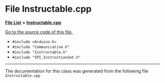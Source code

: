 
# File Instructable.cpp


[**File List**](files.md) **>** [**Instructable.cpp**](_instructable_8cpp.md)

[Go to the source code of this file.](_instructable_8cpp_source.md)



* `#include <Arduino.h>`
* `#include "Communicative.h"`
* `#include "Instructable.h"`
* `#include "SPI_InstructionSet.h"`
























------------------------------
The documentation for this class was generated from the following file `Instructable.cpp`